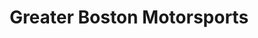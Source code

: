 ---
title: "Greater Boston Motorsports"
url: /arlington/greater-boston-motorsports/
shop: Motorrad
---